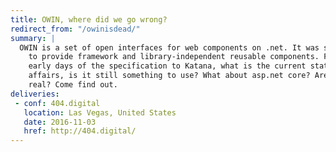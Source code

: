 ```yaml
---
title: OWIN, where did we go wrong?
redirect_from: "/owinisdead/"
summary: |
  OWIN is a set of open interfaces for web components on .net. It was supposed
    to provide framework and library-independent reusable components. From the
    early days of the specification to Katana, what is the current state of
    affairs, is it still something to use? What about asp.net core? Are unicorns
    real? Come find out.
deliveries:
 - conf: 404.digital
   location: Las Vegas, United States
   date: 2016-11-03
   href: http://404.digital/
---
```

